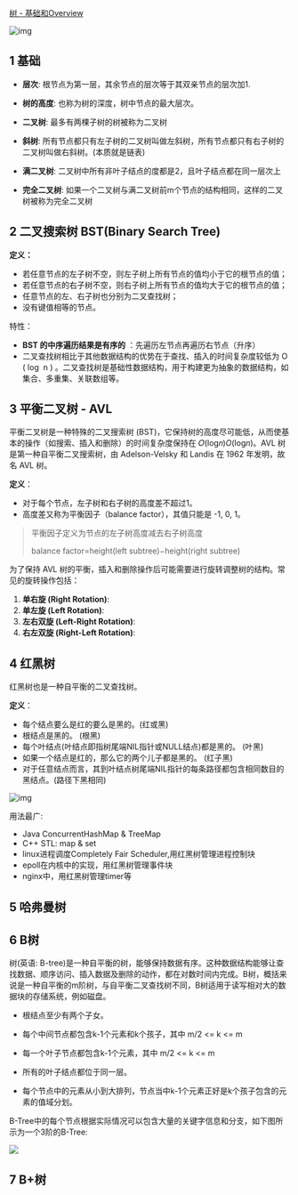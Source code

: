 [树 - 基础和Overview ](https://pdai.tech/md/algorithm/alg-basic-tree.html)

![img](https://pdai.tech/images/alg/alg-tree-0.png)

## 1 基础

- **层次**: 根节点为第一层，其余节点的层次等于其双亲节点的层次加1.
- **树的高度**: 也称为树的深度，树中节点的最大层次。

- **二叉树**: 最多有两棵子树的树被称为二叉树
- **斜树**: 所有节点都只有左子树的二叉树叫做左斜树，所有节点都只有右子树的二叉树叫做右斜树。(本质就是链表)
- **满二叉树**: 二叉树中所有非叶子结点的度都是2，且叶子结点都在同一层次上
- **完全二叉树**: 如果一个二叉树与满二叉树前m个节点的结构相同，这样的二叉树被称为完全二叉树





## 2 二叉搜索树 BST(Binary Search Tree)

**定义：**

- 若任意节点的左子树不空，则左子树上所有节点的值均小于它的根节点的值；
- 若任意节点的右子树不空，则右子树上所有节点的值均大于它的根节点的值；
- 任意节点的左、右子树也分别为二叉查找树；
- 没有键值相等的节点。

特性：

* **BST 的中序遍历结果是有序的** ：先遍历左节点再遍历右节点（升序）
* 二叉查找树相比于其他数据结构的优势在于查找、插入的时间复杂度较低为 O ( log ⁡ n ) 。二叉查找树是基础性数据结构，用于构建更为抽象的数据结构，如集合、多重集、关联数组等。



## 3 平衡二叉树 - AVL

平衡二叉树是一种特殊的二叉搜索树 (BST)，它保持树的高度尽可能低，从而使基本的操作（如搜索、插入和删除）的时间复杂度保持在 𝑂(log⁡𝑛)*O*(log*n*)。AVL 树是第一种自平衡二叉搜索树，由 Adelson-Velsky 和 Landis 在 1962 年发明，故名 AVL 树。

**定义**：

- 对于每个节点，左子树和右子树的高度差不超过1。
- 高度差又称为平衡因子（balance factor），其值只能是 -1, 0, 1。

> 平衡因子定义为节点的左子树高度减去右子树高度
>
> balance factor=height(left subtree)−height(right subtree)



为了保持 AVL 树的平衡，插入和删除操作后可能需要进行旋转调整树的结构。常见的旋转操作包括：

1. **单右旋 (Right Rotation)**:
2. **单左旋 (Left Rotation)**:
3. **左右双旋 (Left-Right Rotation)**:
4. **右左双旋 (Right-Left Rotation)**:





## 4 红黑树

红黑树也是一种自平衡的二叉查找树。

**定义**：

- 每个结点要么是红的要么是黑的。(红或黑)
- 根结点是黑的。  (根黑)
- 每个叶结点(叶结点即指树尾端NIL指针或NULL结点)都是黑的。 (叶黑)
- 如果一个结点是红的，那么它的两个儿子都是黑的。 (红子黑)
- 对于任意结点而言，其到叶结点树尾端NIL指针的每条路径都包含相同数目的黑结点。(路径下黑相同)

![img](https://pdai.tech/images/alg/alg-tree-14.png)

用法最广:

- Java ConcurrentHashMap & TreeMap
- C++ STL: map & set
- linux进程调度Completely Fair Scheduler,用红黑树管理进程控制块
- epoll在内核中的实现，用红黑树管理事件块
- nginx中，用红黑树管理timer等

## 5 哈弗曼树

## 6 B树

树(英语: B-tree)是一种自平衡的树，能够保持数据有序。这种数据结构能够让查找数据、顺序访问、插入数据及删除的动作，都在对数时间内完成。B树，概括来说是一种自平衡的m阶树，与自平衡二叉查找树不同，B树适用于读写相对大的数据块的存储系统，例如磁盘。

* 根结点至少有两个子女。

* 每个中间节点都包含k-1个元素和k个孩子，其中 m/2 <= k <= m

* 每一个叶子节点都包含k-1个元素，其中 m/2 <= k <= m

* 所有的叶子结点都位于同一层。

* 每个节点中的元素从小到大排列，节点当中k-1个元素正好是k个孩子包含的元素的值域分划。

B-Tree中的每个节点根据实际情况可以包含大量的关键字信息和分支，如下图所示为一个3阶的B-Tree:

<img src="https://pdai.tech/images/alg/alg-tree-15.png" style="transform: scale(1)," />



## 7 B+树

